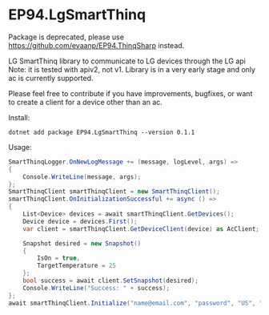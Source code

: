 # EP94.LgSmartThinq


Package is deprecated, please use https://github.com/evaanp/EP94.ThinqSharp instead.



 LG SmartThinq library to communicate to LG devices through the LG api Note: it is tested with apiv2, not v1. Library is in a very early stage and only ac is currently supported.
 
 Please feel free to contribute if you have improvements, bugfixes, or want to create a client for a device other than an ac.
 
 Install:
 ```
 dotnet add package EP94.LgSmartThinq --version 0.1.1
 ```
 
 Usage:
 ```c#
 SmartThinqLogger.OnNewLogMessage += (message, logLevel, args) =>
 {
     Console.WriteLine(message, args);
 };
 SmartThinqClient smartThinqClient = new SmartThinqClient();
 smartThinqClient.OnInitializationSuccessful += async () =>
 {
     List<Device> devices = await smartThinqClient.GetDevices();
     Device device = devices.First();
     var client = smartThinqClient.GetDeviceClient(device) as AcClient;

     Snapshot desired = new Snapshot()
     {
         IsOn = true,
         TargetTemperature = 25
     };
     bool success = await client.SetSnapshot(desired);
     Console.WriteLine("Success: " + success);
 };
 await smartThinqClient.Initialize("name@email.com", "password", "US", "en-US");
```
